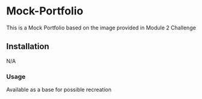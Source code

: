 # Mock-Portfolio

This is a Mock Portfolio based on the image provided in Module 2 Challenge

## Installation

N/A

### Usage

Available as a base for possible recreation
